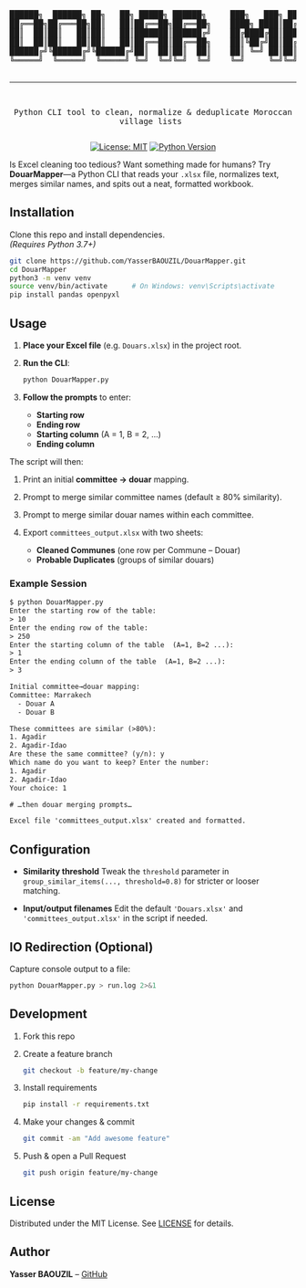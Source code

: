 <div align="center">
<pre>
██████╗  ██████╗ ██╗   ██╗ █████╗ ██████╗     ███╗   ███╗ █████╗ ██████╗ ██████╗ ███████╗██████╗ 
██╔══██╗██╔═══██╗██║   ██║██╔══██╗██╔══██╗    ████╗ ████║██╔══██╗██╔══██╗██╔══██╗██╔════╝██╔══██╗
██║  ██║██║   ██║██║   ██║███████║██████╔╝    ██╔████╔██║███████║██████╔╝██████╔╝█████╗  ██████╔╝
██║  ██║██║   ██║██║   ██║██╔══██║██╔══██╗    ██║╚██╔╝██║██╔══██║██╔═══╝ ██╔═══╝ ██╔══╝  ██╔══██╗
██████╔╝╚██████╔╝╚██████╔╝██║  ██║██║  ██║    ██║ ╚═╝ ██║██║  ██║██║     ██║     ███████╗██║  ██║
╚═════╝  ╚═════╝  ╚═════╝ ╚═╝  ╚═╝╚═╝  ╚═╝    ╚═╝     ╚═╝╚═╝  ╚═╝╚═╝     ╚═╝     ╚══════╝╚═╝  ╚═╝
                                                                                                 
---------------------------------------------------
Python CLI tool to clean, normalize & deduplicate Moroccan village lists
</pre>

[![License: MIT](https://img.shields.io/badge/License-MIT-yellow.svg)](./LICENSE)
[![Python Version](https://img.shields.io/badge/python-%3E%3D3.7-blue.svg)](https://www.python.org/)
</div>

Is Excel cleaning too tedious? Want something made for humans? Try **DouarMapper**—a Python CLI that reads your `.xlsx` file, normalizes text, merges similar names, and spits out a neat, formatted workbook.

## Installation

Clone this repo and install dependencies.  
*(Requires Python 3.7+)*

```sh
git clone https://github.com/YasserBAOUZIL/DouarMapper.git
cd DouarMapper
python3 -m venv venv
source venv/bin/activate      # On Windows: venv\Scripts\activate
pip install pandas openpyxl
```

## Usage

1. **Place your Excel file** (e.g. `Douars.xlsx`) in the project root.
2. **Run the CLI**:

   ```sh
   python DouarMapper.py
   ```
3. **Follow the prompts** to enter:

   * **Starting row**
   * **Ending row**
   * **Starting column** (A = 1, B = 2, …)
   * **Ending column**

The script will then:

1. Print an initial **committee → douar** mapping.
2. Prompt to merge similar committee names (default ≥ 80% similarity).
3. Prompt to merge similar douar names within each committee.
4. Export `committees_output.xlsx` with two sheets:

   * **Cleaned Communes** (one row per Commune – Douar)
   * **Probable Duplicates** (groups of similar douars)

### Example Session

```txt
$ python DouarMapper.py
Enter the starting row of the table:
> 10
Enter the ending row of the table:
> 250
Enter the starting column of the table  (A=1, B=2 ...):
> 1
Enter the ending column of the table  (A=1, B=2 ...):
> 3

Initial committee→douar mapping:
Committee: Marrakech
  - Douar A
  - Douar B

These committees are similar (>80%):
1. Agadir
2. Agadir-Idao  
Are these the same committee? (y/n): y  
Which name do you want to keep? Enter the number:
1. Agadir
2. Agadir-Idao  
Your choice: 1

# …then douar merging prompts…

Excel file 'committees_output.xlsx' created and formatted.
```

## Configuration

* **Similarity threshold**
  Tweak the `threshold` parameter in `group_similar_items(..., threshold=0.8)` for stricter or looser matching.

* **Input/output filenames**
  Edit the default `'Douars.xlsx'` and `'committees_output.xlsx'` in the script if needed.

## IO Redirection (Optional)

Capture console output to a file:

```sh
python DouarMapper.py > run.log 2>&1
```

## Development

1. Fork this repo
2. Create a feature branch

   ```sh
   git checkout -b feature/my-change
   ```
3. Install requirements

   ```sh
   pip install -r requirements.txt
   ```
4. Make your changes & commit

   ```sh
   git commit -am "Add awesome feature"
   ```
5. Push & open a Pull Request

   ```sh
   git push origin feature/my-change
   ```

## License

Distributed under the MIT License. See [LICENSE](./LICENSE) for details.

## Author

**Yasser BAOUZIL** – [GitHub](https://github.com/xxxxxxxx15339)
